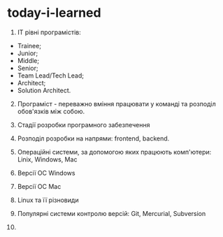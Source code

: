# today-i-learned

1. ІT рівні програмістів:
 - Trainee;
 - Junior;
 - Middle;
 - Senior;
 - Team Lead/Tech Lead;
 - Architect;
 - Solution Architect.
 
 2. Програміст - переважно вміння працювати у команді та розподіл обов'язків між собою.
 
 3. Стадії розробки програмного забезпечення
 
 4. Розподіл розробки на напрями: frontend, backend.
 
 5. Операційні системи, за допомогою яких працюють комп'ютери: Linix, Windows, Mac
 
 6. Версії ОС Windows
 
 7. Версії ОС Mac
 
 8. Linux та її різновиди
 
 9. Популярні системи контролю версій: Git, Mercurial, Subversion
 
 10.   
